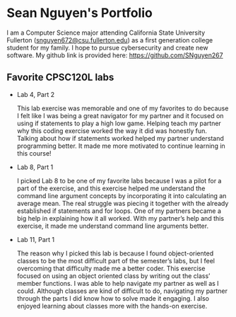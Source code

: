 
# Sean Nguyen's Portfolio

I am a Computer Science major attending California State University Fullerton (snguyen672@csu.fullerton.edu) as a first generation college student for my family. I hope to pursue cybersecurity and create new software.
My github link is provided here: https://github.com/SNguyen267

## Favorite CPSC120L labs

* Lab 4, Part 2

    This lab exercise was memorable and one of my favorites to do because I felt like I was being a great navigator for my partner and it focused on using if statements to play a high low game. Helping teach my partner why this coding exercise worked the way it did was honestly fun. Talking about how if statements worked helped my partner understand programming better. It made me more motivated to continue learning in this course!

* Lab 8, Part 1

    I picked Lab 8 to be one of my favorite labs because I was a pilot for a part of the exercise, and this exercise helped me understand the command line argument concepts by incorporating it into calculating an average mean. The real struggle was piecing it together with the already established if statements and for loops. One of my partners became a big help in explaining how it all worked. With my partner’s help and this exercise, it made me understand command line arguments better.

* Lab 11, Part 1

    The reason why I picked this lab is because I found object-oriented classes to be the most difficult part of the semester’s labs, but I feel overcoming that difficulty made me a better coder. This exercise focused on using an object oriented class by writing out the class’ member functions. I was able to help navigate my partner as well as I could. Although classes are kind of difficult to do, navigating my partner through the parts I did know how to solve made it engaging. I also enjoyed learning about classes more with the hands-on exercise. 
